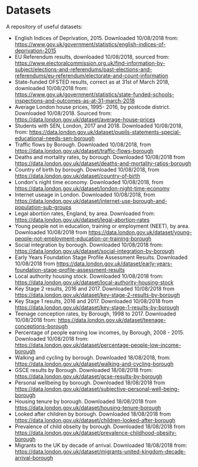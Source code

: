 # Datasets  

A repository of useful datasets:

- English Indices of Deprivation, 2015. Downloaded 10/08/2018 from: https://www.gov.uk/government/statistics/english-indices-of-deprivation-2015
- EU Referendum results, downloaded 10/08/2018, sourced from: https://www.electoralcommission.org.uk/find-information-by-subject/elections-and-referendums/past-elections-and-referendums/eu-referendum/electorate-and-count-information
- State-funded OFSTED results, correct as at 31st of March 2018, downloaded 10/08/2018 from: https://www.gov.uk/government/statistics/state-funded-schools-inspections-and-outcomes-as-at-31-march-2018
- Average London house prices, 1995- 2016, by postcode district. Downloaded 10/08/2018. Sourced from: https://data.london.gov.uk/dataset/average-house-prices
- Students with SEN, London, 2017 and 2018. Downloaded 10/08/2018, from: https://data.london.gov.uk/dataset/pupils-statements-special-educational-needs-sen-borough
- Traffic flows by Borough. Downloaded 10/08/2018, from https://data.london.gov.uk/dataset/traffic-flows-borough
- Deaths and mortality rates, by borough. Downloaded 10/08/2018 from https://data.london.gov.uk/dataset/deaths-and-mortality-ratios-borough
- Country of birth by borough. Downloaded 10/08/2018, from https://data.london.gov.uk/dataset/country-of-birth
- London's night time economy. Downloaded 10/08/2018, from https://data.london.gov.uk/dataset/london-night-time-economy
- Internet useage in London. Downloaded 10/08/2018, from https://data.london.gov.uk/dataset/internet-use-borough-and-population-sub-groups
- Legal abortion rates, England, by area. Downloaded from: https://data.london.gov.uk/dataset/legal-abortion-rates
- Young people not in education, training or employment (NEET), by area. Downloaded 10/08/2018 from https://data.london.gov.uk/dataset/young-people-not-employment-education-or-training-borough
- Social integration by borough. Downloaded 10/08/2018 from: https://data.london.gov.uk/dataset/social-integration-by-borough
- Early Years Foundation Stage Profile Assessment Results. Downloaded 10/08/2018 from https://data.london.gov.uk/dataset/early-years-foundation-stage-profile-assessment-results
- Local authority housing stock. Downloaded 10/08/2018 from: https://data.london.gov.uk/dataset/local-authority-housing-stock
- Key Stage 2 results, 2016 and 2017. Downloaded 10/08/2018 from https://data.london.gov.uk/dataset/key-stage-2-results-by-borough
- Key Stage 1 results, 2016 and 2017. Downloaded 10/08/2018 from https://data.london.gov.uk/dataset/key-stage-1-results-by-borough
- Teenage conception rates, by Borough, 1998 to 2017. Downloaded 10/08/2018 from: https://data.london.gov.uk/dataset/teenage-conceptions-borough
- Percentage of people earning low incomes, by Borough, 2008 - 2015. Downloaded 10/08/2018 from: https://data.london.gov.uk/dataset/percentage-people-low-income-borough
- Walking and cycling by borough. Downloaded 18/08/2018, from: https://data.london.gov.uk/dataset/walking-and-cycling-borough
- GSCE results by Borough. Downloaded 18/08/2018 from: https://data.london.gov.uk/dataset/gcse-results-by-borough
- Personal wellbeing by borough. Downloaded 18/08/2018 from https://data.london.gov.uk/dataset/subjective-personal-well-being-borough
- Housing tenure by borough. Downloaded 18/08/2018 from https://data.london.gov.uk/dataset/housing-tenure-borough
- Looked after children by borough. Downloaded 18/08/2018 from https://data.london.gov.uk/dataset/children-looked-after-borough
- Prevalence of child obseity by borough. Downloaded 18/08/2018 from https://data.london.gov.uk/dataset/prevalence-childhood-obesity-borough
- Migrants to the UK by decade of arrival. Downloaded 18/08/2018 from: https://data.london.gov.uk/dataset/migrants-united-kingdom-decade-arrival-borough
